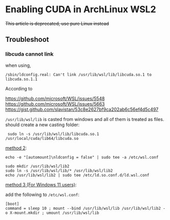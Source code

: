 # Enabling CUDA in ArchLinux WSL2



~~This article is deprecated, use pure Linux instead~~











##  Troubleshoot

### libcuda cannot link

when using, 

```shell
/sbin/ldconfig.real: Can't link /usr/lib/wsl/lib/libcuda.so.1 to libcuda.so.1.1
```





According to

https://github.com/microsoft/WSL/issues/5548
https://github.com/microsoft/WSL/issues/5663
https://gist.github.com/slavistan/53c8e2627bf9ca202ab6c56ef4d5c497

`/usr/lib/wsl/lib`  is casted from windows and all of them is treated as files. should create a new casting folder:



```
 sudo ln -s /usr/lib/wsl/lib/libcuda.so.1 /usr/local/cuda/lib64/libcuda.so
```



[method 2](https://github.com/microsoft/WSL/issues/5548#issuecomment-990521993):

```shell
echo -e "[automount]\nldconfig = false" | sudo tee -a /etc/wsl.conf

sudo mkdir /usr/lib/wsl/lib2
sudo ln -s /usr/lib/wsl/lib/* /usr/lib/wsl/lib2
echo /usr/lib/wsl/lib2 | sudo tee /etc/ld.so.conf.d/ld.wsl.conf
```



[method 3 (For Windows 11 users)](https://github.com/microsoft/WSL/issues/5548#issuecomment-1225081708):

add the following to `/etc/wsl.conf`:

```shell
[boot]
command = sleep 10 ; mount --bind /usr/lib/wsl/lib /usr/lib/wsl/lib2 -o X-mount.mkdir ; umount /usr/lib/wsl/lib
```

